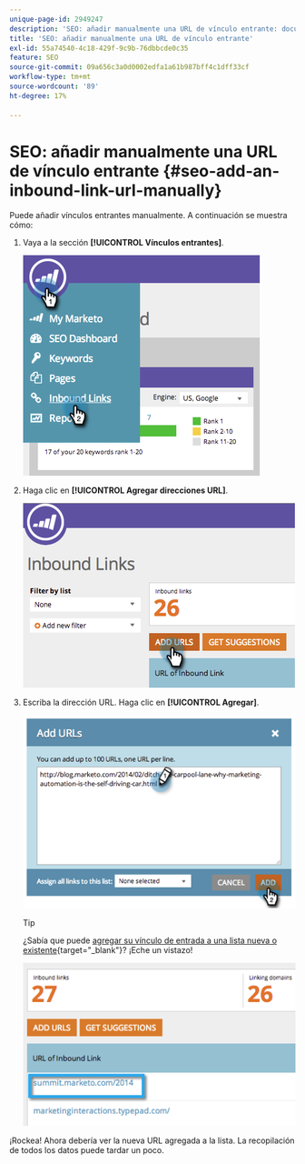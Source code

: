 ```yaml
---
unique-page-id: 2949247
description: 'SEO: añadir manualmente una URL de vínculo entrante: documentos de Marketo: documentación del producto'
title: 'SEO: añadir manualmente una URL de vínculo entrante'
exl-id: 55a74540-4c18-429f-9c9b-76dbbcde0c35
feature: SEO
source-git-commit: 09a656c3a0d0002edfa1a61b987bff4c1dff33cf
workflow-type: tm+mt
source-wordcount: '89'
ht-degree: 17%

---
```


# SEO: añadir manualmente una URL de vínculo entrante {#seo-add-an-inbound-link-url-manually}

Puede añadir vínculos entrantes manualmente. A continuación se muestra cómo:

1. Vaya a la sección **[!UICONTROL Vínculos entrantes]**.

   ![](assets/image2014-9-18-13-3a40-3a3.png)

1. Haga clic en **[!UICONTROL Agregar direcciones URL]**.

   ![](assets/image2014-9-18-13-3a40-3a8.png)

1. Escriba la dirección URL. Haga clic en **[!UICONTROL Agregar]**.

   ![](assets/image2014-9-18-13-3a40-3a32.png)

   >[!TIP]
   >
   >¿Sabía que puede [agregar su vínculo de entrada a una lista nueva o existente](/help/marketo/product-docs/additional-apps/seo/understanding-seo/seo-managing-lists.md){target="_blank"}? ¡Eche un vistazo!

   ![](assets/image2014-9-18-13-3a41-3a14.png)

¡Rockea! Ahora debería ver la nueva URL agregada a la lista. La recopilación de todos los datos puede tardar un poco.
